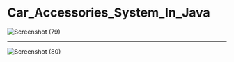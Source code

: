 # Car_Accessories_System_In_Java


![Screenshot (79)](https://user-images.githubusercontent.com/83327699/128667553-76b2ab99-08ab-409c-b44b-3aae225f65d9.png)
***************************************************************************************
![Screenshot (80)](https://user-images.githubusercontent.com/83327699/128667665-c461c1d8-758b-4e30-9c29-f79ae3091434.png)
